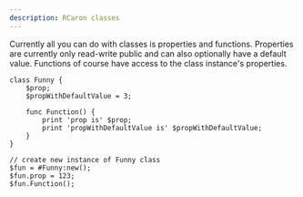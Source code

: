 ```yaml
---
description: RCaron classes
---
```


Currently all you can do with classes is properties and functions. Properties are currently only read-write public and can also optionally have a default value. Functions of course have access to the class instance's properties.
```rcaron
class Funny {
    $prop;
    $propWithDefaultValue = 3;

    func Function() {
        print 'prop is' $prop;
        print 'propWithDefaultValue is' $propWithDefaultValue;
    }
}

// create new instance of Funny class
$fun = #Funny:new();
$fun.prop = 123;
$fun.Function();
```
